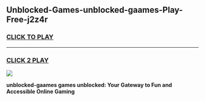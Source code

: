 
## Unblocked-Games-unblocked-gaames-Play-Free-j2z4r
<h3>
<a href="https://premium76.site?title=unblocked-gaames&ref=21A">CLICK TO PLAY</a></h3>
<hr>

<h3>
<a href="https://premium76.site?title=unblocked-gaames&ref=21A">CLICK 2 PLAY</a>
  
</h3>

<a href="https://premium76.site?title=unblocked-gaames&ref=21A"><img src="https://clearcache.store/games.png"></a>


**unblocked-gaames games unblocked: Your Gateway to Fun and Accessible Online Gaming**
